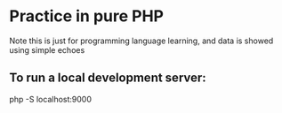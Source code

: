 # Practice in pure PHP
Note this is just for programming language learning, and data is showed using simple echoes
## To run a local development server:
php -S localhost:9000
